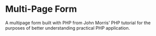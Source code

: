 # Multi-Page Form

A multipage form built with PHP from John Morris' PHP tutorial for the purposes of better understanding practical PHP application. 
